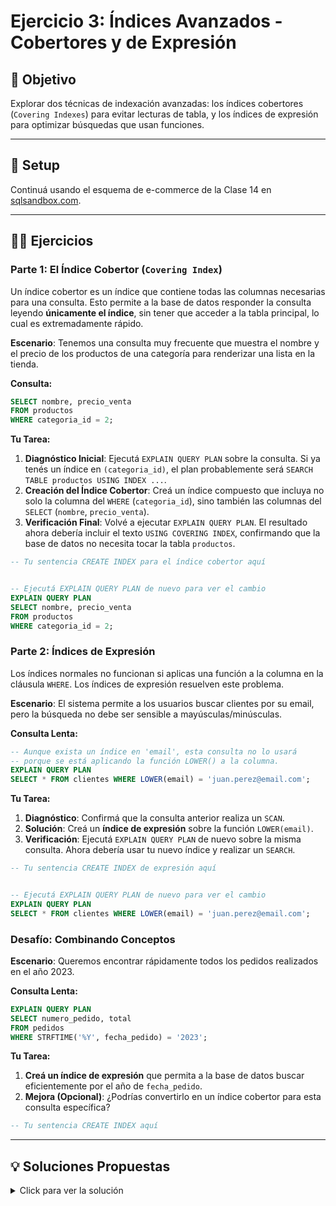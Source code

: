 # Ejercicio 3: Índices Avanzados - Cobertores y de Expresión

## 🎯 Objetivo

Explorar dos técnicas de indexación avanzadas: los índices cobertores (`Covering Indexes`) para evitar lecturas de tabla, y los índices de expresión para optimizar búsquedas que usan funciones.

---

## 🚀 Setup

Continuá usando el esquema de e-commerce de la Clase 14 en [sqlsandbox.com](https://sqlsandbox.com).

---

## 🏋️‍♀️ Ejercicios

### Parte 1: El Índice Cobertor (`Covering Index`)

Un índice cobertor es un índice que contiene todas las columnas necesarias para una consulta. Esto permite a la base de datos responder la consulta leyendo **únicamente el índice**, sin tener que acceder a la tabla principal, lo cual es extremadamente rápido.

**Escenario**: Tenemos una consulta muy frecuente que muestra el nombre y el precio de los productos de una categoría para renderizar una lista en la tienda.

**Consulta:**
```sql
SELECT nombre, precio_venta 
FROM productos 
WHERE categoria_id = 2;
```

**Tu Tarea:**

1.  **Diagnóstico Inicial**: Ejecutá `EXPLAIN QUERY PLAN` sobre la consulta. Si ya tenés un índice en `(categoria_id)`, el plan probablemente será `SEARCH TABLE productos USING INDEX ...`.
2.  **Creación del Índice Cobertor**: Creá un índice compuesto que incluya no solo la columna del `WHERE` (`categoria_id`), sino también las columnas del `SELECT` (`nombre`, `precio_venta`).
3.  **Verificación Final**: Volvé a ejecutar `EXPLAIN QUERY PLAN`. El resultado ahora debería incluir el texto `USING COVERING INDEX`, confirmando que la base de datos no necesita tocar la tabla `productos`.

```sql
-- Tu sentencia CREATE INDEX para el índice cobertor aquí


-- Ejecutá EXPLAIN QUERY PLAN de nuevo para ver el cambio
EXPLAIN QUERY PLAN
SELECT nombre, precio_venta 
FROM productos 
WHERE categoria_id = 2;
```

### Parte 2: Índices de Expresión

Los índices normales no funcionan si aplicas una función a la columna en la cláusula `WHERE`. Los índices de expresión resuelven este problema.

**Escenario**: El sistema permite a los usuarios buscar clientes por su email, pero la búsqueda no debe ser sensible a mayúsculas/minúsculas.

**Consulta Lenta:**
```sql
-- Aunque exista un índice en 'email', esta consulta no lo usará
-- porque se está aplicando la función LOWER() a la columna.
EXPLAIN QUERY PLAN
SELECT * FROM clientes WHERE LOWER(email) = 'juan.perez@email.com';
```

**Tu Tarea:**

1.  **Diagnóstico**: Confirmá que la consulta anterior realiza un `SCAN`.
2.  **Solución**: Creá un **índice de expresión** sobre la función `LOWER(email)`.
3.  **Verificación**: Ejecutá `EXPLAIN QUERY PLAN` de nuevo sobre la misma consulta. Ahora debería usar tu nuevo índice y realizar un `SEARCH`.

```sql
-- Tu sentencia CREATE INDEX de expresión aquí


-- Ejecutá EXPLAIN QUERY PLAN de nuevo para ver el cambio
EXPLAIN QUERY PLAN
SELECT * FROM clientes WHERE LOWER(email) = 'juan.perez@email.com';
```

### Desafío: Combinando Conceptos

**Escenario**: Queremos encontrar rápidamente todos los pedidos realizados en el año 2023.

**Consulta Lenta:**
```sql
EXPLAIN QUERY PLAN
SELECT numero_pedido, total
FROM pedidos
WHERE STRFTIME('%Y', fecha_pedido) = '2023';
```

**Tu Tarea:**

1.  **Creá un índice de expresión** que permita a la base de datos buscar eficientemente por el año de `fecha_pedido`.
2.  **Mejora (Opcional)**: ¿Podrías convertirlo en un índice cobertor para esta consulta específica?

```sql
-- Tu sentencia CREATE INDEX aquí

```

---

## 💡 Soluciones Propuestas

<details>
<summary>Click para ver la solución</summary>

```sql
-- --- Parte 1: Índice Cobertor ---
CREATE INDEX idx_productos_covering_cat_nombre_precio ON productos(categoria_id, nombre, precio_venta);

-- Al ejecutar EXPLAIN QUERY PLAN de nuevo, el plan debería ser:
-- SEARCH TABLE productos USING COVERING INDEX idx_productos_covering_cat_nombre_precio (categoria_id=?)


-- --- Parte 2: Índice de Expresión ---
CREATE INDEX idx_clientes_email_lower ON clientes(LOWER(email));

-- Al ejecutar EXPLAIN QUERY PLAN de nuevo, el plan debería ser:
-- SEARCH TABLE clientes USING INDEX idx_clientes_email_lower (lower(email)=?)


-- --- Desafío: Combinando Conceptos ---

-- Solución 1: Índice de expresión simple
CREATE INDEX idx_pedidos_año ON pedidos(STRFTIME('%Y', fecha_pedido));

-- Solución 2: Índice de expresión y cobertor
CREATE INDEX idx_pedidos_covering_año_num_total ON pedidos(STRFTIME('%Y', fecha_pedido), numero_pedido, total);

```

</details>
